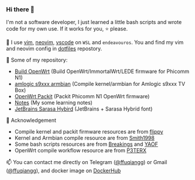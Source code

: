 ### Hi there 👋

I'm not a software developer, I just learned a little bash scripts and wrote code for my own use. If it works for you, ⭐ please.

🔧 I use [vim](https://www.vim.org/), [neovim](https://neovim.io/), [vscode](https://code.visualstudio.com/) on `WSL` and `endeavouros`. You and find my vim and neovim config in [dotfiles](https://github.com/ffuqiangg/dotfiles) repostory.

🔭 Some of my repository:
- [Build OpenWrt](https://github.com/ffuqiangg/build_openwrt) (Build OpenWrt/ImmortalWrt/LEDE firmware for Phicomm N1)
- [amlogic s9xxx armbian](https://github.com/ffuqiangg/amlogic-s9xxx-armbian) (Compile kernel/armbian for Amlogic s9xxx TV Box)
- [OpenWrt Packit](https://github.com/ffuqiangg/openwrt_packit) (Packit Phicomm N1 OpenWrt firmware)
- [Notes](https://github.com/ffuqiangg/notes) (My some learning notes)
- [JetBrains Sarasa Hybird](https://github.com/ffuqiangg/JetBrains-Sarasa-Hybrid) (JetBrains + Sarasa Hybrid font)

🔗 Acknowledgement
- Compile kernel and packit firmware resources are from [flippy](https://github.com/unifreq)
- Kernel and Armbian compile resource are from [Smith1998](https://github.com/ophub)
- Some bash scripts resources are from [Breakings](https://github.com/breakings) and [YAOF](https://github.com/QiuSimons/YAOF)
- OpenWrt compile workflow resource are from [P3TERX](https://github.com/P3TERX)

📫 You can contact me directly on Telegram ([@ffuqiangg](https://t.me/ffuqiangg)) or Gmail ([@ffuqiangg](mailto:ffuiangg@gmail.com)), and docker image on [DockerHub](https://hub.docker.com/u/ffuqiangg)